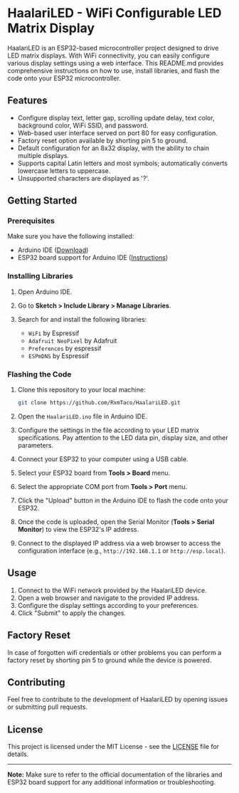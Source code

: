 # HaalariLED - WiFi Configurable LED Matrix Display

HaalariLED is an ESP32-based microcontroller project designed to drive LED matrix displays. With WiFi connectivity, you can easily configure various display settings using a web interface. This README.md provides comprehensive instructions on how to use, install libraries, and flash the code onto your ESP32 microcontroller.

## Features

- Configure display text, letter gap, scrolling update delay, text color, background color, WiFi SSID, and password.
- Web-based user interface served on port 80 for easy configuration.
- Factory reset option available by shorting pin 5 to ground.
- Default configuration for an 8x32 display, with the ability to chain multiple displays.
- Supports capital Latin letters and most symbols; automatically converts lowercase letters to uppercase.
- Unsupported characters are displayed as '?'.

## Getting Started

### Prerequisites

Make sure you have the following installed:

- Arduino IDE ([Download](https://www.arduino.cc/en/software))
- ESP32 board support for Arduino IDE ([Instructions](https://randomnerdtutorials.com/installing-the-esp32-board-in-arduino-ide-windows-instructions/))

### Installing Libraries

1. Open Arduino IDE.
2. Go to **Sketch > Include Library > Manage Libraries**.
3. Search for and install the following libraries:

   - `WiFi` by Espressif
   - `Adafruit NeoPixel` by Adafruit
   - `Preferences` by espressif
   - `ESPmDNS` by Espressif

### Flashing the Code

1. Clone this repository to your local machine:

   ```bash
   git clone https://github.com/RxmTaco/HaalariLED.git
   ```

2. Open the `HaalariLED.ino` file in Arduino IDE.

3. Configure the settings in the file according to your LED matrix specifications. Pay attention to the LED data pin, display size, and other parameters.

4. Connect your ESP32 to your computer using a USB cable.

5. Select your ESP32 board from **Tools > Board** menu.

6. Select the appropriate COM port from **Tools > Port** menu.

7. Click the "Upload" button in the Arduino IDE to flash the code onto your ESP32.

8. Once the code is uploaded, open the Serial Monitor (**Tools > Serial Monitor**) to view the ESP32's IP address.

9. Connect to the displayed IP address via a web browser to access the configuration interface (e.g., `http://192.168.1.1` or `http://esp.local`).

## Usage

1. Connect to the WiFi network provided by the HaalariLED device.
2. Open a web browser and navigate to the provided IP address.
3. Configure the display settings according to your preferences.
4. Click "Submit" to apply the changes.

## Factory Reset

In case of forgotten wifi credentials or other problems you can perform a factory reset by shorting pin 5 to ground while the device is powered.

## Contributing

Feel free to contribute to the development of HaalariLED by opening issues or submitting pull requests.

## License

This project is licensed under the MIT License - see the [LICENSE](LICENSE) file for details.

---

**Note:** Make sure to refer to the official documentation of the libraries and ESP32 board support for any additional information or troubleshooting.
